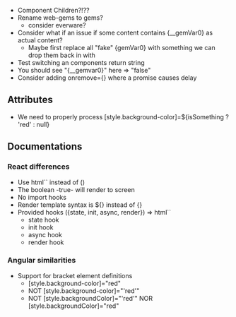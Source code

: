 - Component Children?!??
- Rename web-gems to gems?
  - consider everware?
- Consider what if an issue if some content contains {__gemVar0} as actual content?
  - Maybe first replace all "fake" {gemVar0} with something we can drop them back in with
- Test switching an components return string
- You should see "{__gemvar0}" here => "false"
- Consider adding onremove={} where a promise causes delay

## Attributes

- We need to properly process [style.background-color]=${isSomething ? 'red' : null}


## Documentations

### React differences
- Use html`` instead of ()
- The boolean -true- will render to screen
- No import hooks
- Render template syntax is ${} instead of {}
- Provided hooks ({state, init, async, render}) => html``
  - state hook
  - init hook
  - async hook
  - render hook

### Angular similarities
- Support for bracket element definitions
  - [style.background-color]="red"
  - NOT [style.background-color]="'red'"
  - NOT [style.backgroundColor]="'red'" NOR [style.backgroundColor]="red"